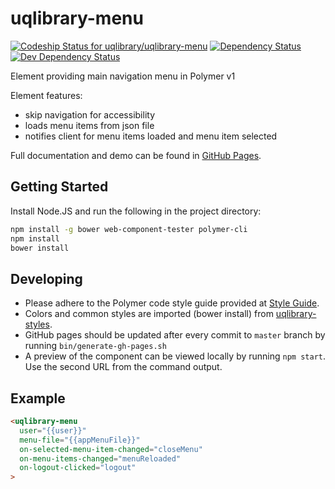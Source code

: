 # uqlibrary-menu

[![Codeship Status for uqlibrary/uqlibrary-menu](https://app.codeship.com/projects/34fdfc90-f6c8-0136-788f-76436281e834/status?branch=polymer1.0)](/projects/321073)
[![Dependency Status](https://david-dm.org/uqlibrary/uqlibrary-menu.svg)](https://david-dm.org/uqlibrary/uqlibrary-menu)
[![Dev Dependency Status](https://david-dm.org/uqlibrary/uqlibrary-menu/dev-status.svg)](https://david-dm.org/uqlibrary/uqlibrary-menu?type=dev)

Element providing main navigation menu in Polymer v1

Element features:

- skip navigation for accessibility
- loads menu items from json file
- notifies client for menu items loaded and menu item selected

Full documentation and demo can be found in [GitHub Pages](https://uqlibrary.github.io/uqlibrary-menu/uqlibrary-menu/).

## Getting Started

Install Node.JS and run the following in the project directory:

```sh
npm install -g bower web-component-tester polymer-cli
npm install
bower install
```

## Developing

- Please adhere to the Polymer code style guide provided at [Style Guide](http://polymerelements.github.io/style-guide/).
- Colors and common styles are imported (bower install) from [uqlibrary-styles](http://github.com/uqlibrary/uqlibrary-styles).
- GitHub pages should be updated after every commit to `master` branch by running `bin/generate-gh-pages.sh`
- A preview of the component can be viewed locally by running `npm start`. Use the second URL from the command output.

## Example

```html
<uqlibrary-menu
  user="{{user}}"
  menu-file="{{appMenuFile}}"
  on-selected-menu-item-changed="closeMenu"
  on-menu-items-changed="menuReloaded"
  on-logout-clicked="logout"
>
```
